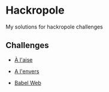 # Hackropole
My solutions for hackropole challenges

## Challenges

- [À l'aise](./à_l_aise/readme.md)

- [A l'envers](./a_l_envers/readme.md)

- [Babel Web](./babel_web/readme.md)